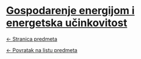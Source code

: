 # [Gospodarenje energijom i energetska učinkovitost](https://www.github.com/studosi-fer/GEEU)
[<- Stranica predmeta](https://www.fer.unizg.hr/predmet/geeu)

[<- Povratak na listu predmeta](https://www.github.com/studosi/FER)